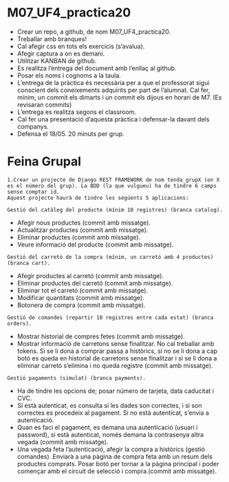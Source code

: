 # M07_UF4_practica20
* Crear un repo, a github, de nom M07_UF4_practica20.
* Treballar amb branques!
* Cal afegir css en tots els exercicis (s’avalua).
* Afegir captura a on es demani.
* Utilitzar KANBAN de github.
* Es realitza l’entrega del document amb l’enllaç al github.	
* Posar els noms i cognoms a la taula.
* L’entrega de la pràctica és necessària per a que el professorat sigui conscient dels coneixements adquirits per part de l’alumnat. Cal fer, mínim, un commit els dimarts i un commit els dijous en horari de M7. (Es revisaran commits)
* L’entrega es realitza segons el classroom.
* Cal fer una presentació d’aquesta pràctica i defensar-la davant dels companys.
* Defensa el 18/05. 20 minuts per grup.

# Feina Grupal
~~~
1.Crear un projecte de Django REST FRAMEWORK de nom tenda_grupX (on X es el número del grup). La BDD (la que vulgueu) ha de tindre 6 camps sense comptar id.
Aquest projecte haurà de tindre les següents 5 aplicacions:
~~~ 
~~~ 
Gestió del catàleg del producte (mínim 10 registres) (branca catalog).
~~~ 
- Afegir nous productes (commit amb missatge). 
- Actualitzar productes (commit amb missatge).
- Eliminar productes (commit amb missatge).
- Veure informació del producte (commit amb missatge).
~~~ 
Gestió del carretó de la compra (mínim, un carretó amb 4 productes) (branca cart).
~~~ 
- Afegir productes al carretó (commit amb missatge).
- Eliminar productes del carretó (commit amb missatge).
- Eliminar tot el carretó (commit amb missatge).
- Modificar quantitats (commit amb missatge).
- Botonera de compra (commit amb missatge).
~~~ 
Gestió de comandes (repartir 10 registres entre cada estat) (branca orders).
~~~ 
- Mostrar historial de compres fetes (commit amb missatge).
- Mostrar informació de carretons sense finalitzar. No cal treballar amb tokens. Si se li dona a comprar passa a històrics, si no se li dona a cap botó es queda en historial de carretons sense finalitzar i si se li dona a eliminar carretó s’elimina i no queda registre (commit amb missatge).
~~~ 
Gestió pagaments (simulat) (branca payments).
~~~ 
- Ha de tindre les opcions de; posar número de tarjeta, data caducitat i CVC.
- Si està autenticat, es consulta si les dades son correctes, i si son correctes es procedeix al pagament. Si no està autenticat, s’envia a autenticació.
- Quan es faci el pagament, es demana una autenticació (usuari i password), si està autenticat, només demana la contrasenya altra vegada (commit amb missatge).
- Una vegada feta l’autenticació, afegir la compra a històrics (gestió comandes) .Enviarà a una pàgina de compra feta amb un resum dels productes comprats. Posar botó per tornar a la pàgina principal i poder començar amb el circuit de selecció i compra.(commit amb missatge).
